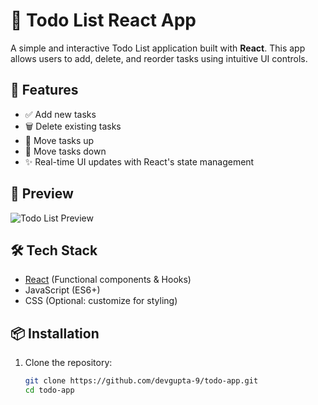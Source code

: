 # 📝 Todo List React App

A simple and interactive Todo List application built with **React**. This app allows users to add, delete, and reorder tasks using intuitive UI controls.

## 🚀 Features

- ✅ Add new tasks
- 🗑️ Delete existing tasks
- 🔼 Move tasks up
- 🔽 Move tasks down
- ✨ Real-time UI updates with React's state management

## 📸 Preview

![Todo List Preview](#) 

## 🛠️ Tech Stack

- [React](https://reactjs.org/) (Functional components & Hooks)
- JavaScript (ES6+)
- CSS (Optional: customize for styling)

## 📦 Installation

1. Clone the repository:

   ```bash
   git clone https://github.com/devgupta-9/todo-app.git
   cd todo-app
